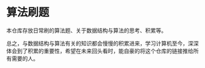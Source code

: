 # 算法刷题

本仓库存放日常刷的算法题、关于数据结构与算法的思考、积累等。

总之，与数据结构与算法有关的知识都会慢慢的积累进来，学习计算机至今，深深体会到了积累的重要性，希望在未来回头看时，能自豪的将这个仓库的链接推给所有需要的人。


